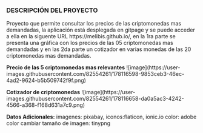 <h3>DESCRIPCIÓN DEL PROYECTO</h3>
<p>
Proyecto que permite consultar los precios de las criptomonedas mas demandadas, la aplicación está desplegada en gitpage y se puede acceder a ella en la siguente URL https://melibis.github.io/, en la 1ra parte se presenta una gráfica con los precios de las 05 criptomonedas mas demandadas y en las 2da parte un cotizador en varias monedas de las 20 criptomonedas mas demandadas.
<p>
  <b>Precio de las 5 criptomonedas mas relevantes</b>
![image](https://user-images.githubusercontent.com/82554261/178116598-9853ceb3-46ec-4ad2-9624-b5b509742f9f.png)
<p>
<b>Cotizador de criptomonedas</b>
![image](https://user-images.githubusercontent.com/82554261/178116658-da0a5ac3-4242-4566-a368-f168d631a7c9.png)
<p>
<b>Datos Adicionales:</b>
imagenes: pixabay,
iconos:flaticon, ionic.io
color: adobe color
cambiar tamaño de imagen: tinypng


